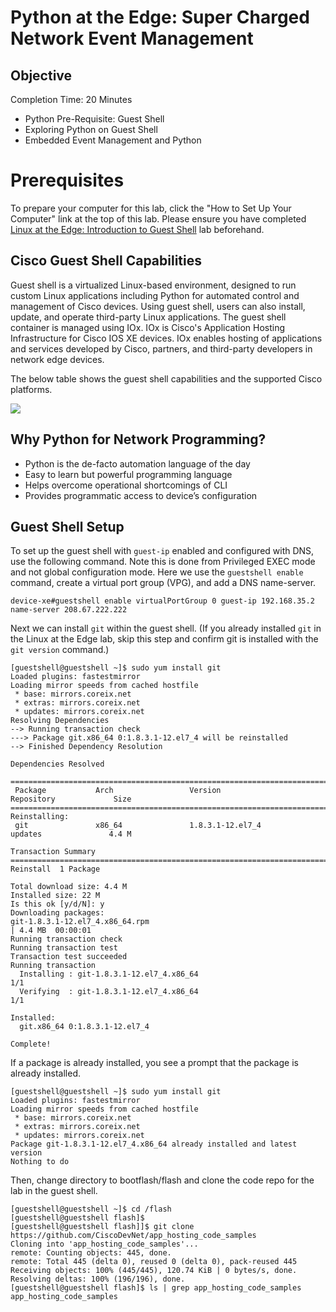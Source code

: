 # Python at the Edge: Super Charged Network Event Management

## Objective
Completion Time: 20 Minutes

- Python Pre-Requisite: Guest Shell
- Exploring Python on Guest Shell
- Embedded Event Management and Python



# Prerequisites
To prepare your computer for this lab, click the "How to Set Up Your Computer" link at the top of this lab.
Please ensure you have completed [Linux at the Edge: Introduction to Guest Shell](https://developer.cisco.com/learning/modules/net_app_hosting/linx_at_the_edge/step/1) lab beforehand.

## Cisco Guest Shell Capabilities

Guest shell is a virtualized Linux-based environment, designed to run custom Linux applications including Python for automated control and management of Cisco devices. Using guest shell, users can also install, update, and operate third-party Linux applications. The guest shell container is managed using IOx. IOx is Cisco's Application Hosting Infrastructure for Cisco IOS XE devices. IOx enables hosting of applications and services developed by Cisco, partners, and third-party developers in network edge devices.

The below table shows the guest shell capabilities and the supported Cisco platforms.

![](/posts/files/python_at_the_edge/images/guest_shell_cap.jpg)

## Why Python for Network Programming?

- Python is the de-facto automation language of the day
- Easy to learn but powerful programming language
- Helps overcome operational shortcomings of CLI
- Provides programmatic access to device’s configuration

## Guest Shell Setup

To set up the guest shell with `guest-ip` enabled and configured with DNS, use the following command. Note this is done from Privileged EXEC mode and not global configuration mode. Here we use the `guestshell enable` command, create a virtual port group (VPG), and add a DNS name-server.

```
device-xe#guestshell enable virtualPortGroup 0 guest-ip 192.168.35.2 name-server 208.67.222.222
```

Next we can install `git` within the guest shell. (If you already installed `git` in the Linux at the Edge lab, skip this step and confirm git is installed with the `git version` command.)


```
[guestshell@guestshell ~]$ sudo yum install git
Loaded plugins: fastestmirror
Loading mirror speeds from cached hostfile
 * base: mirrors.coreix.net
 * extras: mirrors.coreix.net
 * updates: mirrors.coreix.net
Resolving Dependencies
--> Running transaction check
---> Package git.x86_64 0:1.8.3.1-12.el7_4 will be reinstalled
--> Finished Dependency Resolution

Dependencies Resolved

======================================================================================================
 Package           Arch                 Version                           Repository             Size
======================================================================================================
Reinstalling:
 git               x86_64               1.8.3.1-12.el7_4                  updates               4.4 M

Transaction Summary
======================================================================================================
Reinstall  1 Package

Total download size: 4.4 M
Installed size: 22 M
Is this ok [y/d/N]: y
Downloading packages:
git-1.8.3.1-12.el7_4.x86_64.rpm                                                | 4.4 MB  00:00:01
Running transaction check
Running transaction test
Transaction test succeeded
Running transaction
  Installing : git-1.8.3.1-12.el7_4.x86_64                                                        1/1
  Verifying  : git-1.8.3.1-12.el7_4.x86_64                                                        1/1

Installed:
  git.x86_64 0:1.8.3.1-12.el7_4

Complete!
```
If a package is already installed, you see a prompt that the package is already installed.

```
[guestshell@guestshell ~]$ sudo yum install git
Loaded plugins: fastestmirror
Loading mirror speeds from cached hostfile
 * base: mirrors.coreix.net
 * extras: mirrors.coreix.net
 * updates: mirrors.coreix.net
Package git-1.8.3.1-12.el7_4.x86_64 already installed and latest version
Nothing to do
```

Then, change directory to bootflash/flash and clone the code repo for the lab in the guest shell.

```
[guestshell@guestshell ~]$ cd /flash
[guestshell@guestshell flash]$
[guestshell@guestshell flash]]$ git clone https://github.com/CiscoDevNet/app_hosting_code_samples
Cloning into 'app_hosting_code_samples'...
remote: Counting objects: 445, done.
remote: Total 445 (delta 0), reused 0 (delta 0), pack-reused 445
Receiving objects: 100% (445/445), 120.74 KiB | 0 bytes/s, done.
Resolving deltas: 100% (196/196), done.
[guestshell@guestshell flash]$ ls | grep app_hosting_code_samples
app_hosting_code_samples

```
